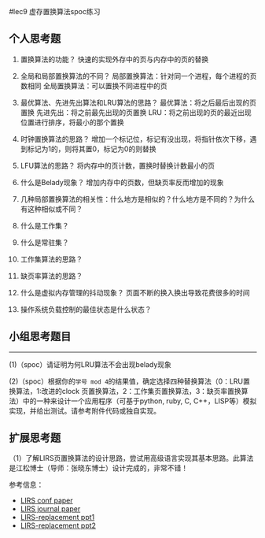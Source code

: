 #lec9 虚存置换算法spoc练习

## 个人思考题
1. 置换算法的功能？
    快速的实现外存中的页与内存中的页的替换
2. 全局和局部置换算法的不同？
    局部置换算法：针对同一个进程，每个进程的页数相同
    全局置换算法：可以置换不同进程中的页
3. 最优算法、先进先出算法和LRU算法的思路？
    最优算法：将之后最后出现的页置换
    先进先出：将之前最先出现的页置换
    LRU：将之前出现的页的最近出现位置进行排序，将最小的那个置换
4. 时钟置换算法的思路？
    增加一个标记位，标记有没出现，将指针依次下移，遇到标记为1的，则将其置0，标记为0的则替换
5. LFU算法的思路？
    将内存中的页计数，置换时替换计数最小的页
6. 什么是Belady现象？
    增加内存中的页数，但缺页率反而增加的现象
7. 几种局部置换算法的相关性：什么地方是相似的？什么地方是不同的？为什么有这种相似或不同？

8. 什么是工作集？

9. 什么是常驻集？

10. 工作集算法的思路？

11. 缺页率算法的思路？

12. 什么是虚拟内存管理的抖动现象？
  页面不断的换入换出导致花费很多的时间
13. 操作系统负载控制的最佳状态是什么状态？

## 小组思考题目

----
(1)（spoc）请证明为何LRU算法不会出现belady现象


(2)（spoc）根据你的`学号 mod 4`的结果值，确定选择四种替换算法（0：LRU置换算法，1:改进的clock 页置换算法，2：工作集页置换算法，3：缺页率置换算法）中的一种来设计一个应用程序（可基于python, ruby, C, C++，LISP等）模拟实现，并给出测试。请参考附件代码或独自实现。

## 扩展思考题
（1）了解LIRS页置换算法的设计思路，尝试用高级语言实现其基本思路。此算法是江松博士（导师：张晓东博士）设计完成的，非常不错！

参考信息：

 - [LIRS conf paper](http://www.ece.eng.wayne.edu/~sjiang/pubs/papers/jiang02_LIRS.pdf)
 - [LIRS journal paper](http://www.ece.eng.wayne.edu/~sjiang/pubs/papers/jiang05_LIRS.pdf)
 - [LIRS-replacement ppt1](http://dragonstar.ict.ac.cn/course_09/XD_Zhang/(6)-LIRS-replacement.pdf)
 - [LIRS-replacement ppt2](http://www.ece.eng.wayne.edu/~sjiang/Projects/LIRS/sig02.ppt)
